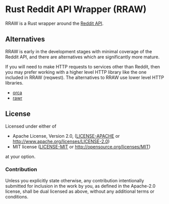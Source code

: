 # Rust Reddit API Wrapper (RRAW)

RRAW is a Rust wrapper around the [Reddit API](https://www.reddit.com/dev/api).

## Alternatives

RRAW is early in the development stages with minimal coverage of the Reddit API, and there are alternatives which are significantly more mature. 

If you will need to make HTTP requests to services other than Reddit, then you may prefer working with a higher level HTTP library like the one included in RRAW (reqwest). The alternatives to RRAW use lower level HTTP libraries.

 * [orca](https://github.com/IntrepidPig/orca)
 * [rawr](https://github.com/Aurora0001/rawr)

## License

Licensed under either of

 * Apache License, Version 2.0, ([LICENSE-APACHE](LICENSE-APACHE) or http://www.apache.org/licenses/LICENSE-2.0)
 * MIT license ([LICENSE-MIT](LICENSE-MIT) or http://opensource.org/licenses/MIT)

at your option.

### Contribution

Unless you explicitly state otherwise, any contribution intentionally submitted
for inclusion in the work by you, as defined in the Apache-2.0 license, shall be dual licensed as above, without any
additional terms or conditions.
